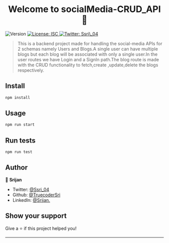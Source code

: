 <h1 align="center">Welcome to socialMedia-CRUD_API 👋</h1>
<p>
  <img alt="Version" src="https://img.shields.io/badge/version-1.0.0-blue.svg?cacheSeconds=2592000" />
  <a href="#" target="_blank">
    <img alt="License: ISC" src="https://img.shields.io/badge/License-ISC-yellow.svg" />
  </a>
  <a href="https://twitter.com/Ssri\_04" target="_blank">
    <img alt="Twitter: Ssri\_04" src="https://img.shields.io/twitter/follow/Ssri\_04.svg?style=social" />
  </a>
</p>

> This is a backend project made for handling the social-media APIs for 2 schemas namely Users and Blogs.A single user can have multiple blogs but each blog will be associated with only a single user.In the user routes we have Login and a SignIn path.The blog route is made with the CRUD functionality to fetch,create ,update,delete the blogs respectively. 

## Install

```sh
npm install
```

## Usage

```sh
npm run start
```

## Run tests

```sh
npm run test
```

## Author

👤 **Srijan**

* Twitter: [@Ssri\_04](https://twitter.com/Ssri\_04)
* Github: [@TruecoderSri](https://github.com/TruecoderSri)
* LinkedIn: [@Srijan.](https://linkedin.com/in/Srijan.)

## Show your support

Give a ⭐️ if this project helped you!

***
